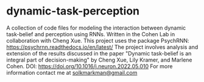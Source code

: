 # dynamic-task-perception
A collection of code files for modeling the interaction between dynamic task-belief and perception using RNNs.
Written in the Cohen Lab in collaboration with Cheng Xue. This project uses the package PsychRNN: https://psychrnn.readthedocs.io/en/latest/ 
The project involves analysis and extension of the results discussed in the paper "Dynamic task-belief is an integral part of decision-making" by Cheng Xue, Lily Kramer, and Marlene Cohen. DOI: https://doi.org/10.1016/j.neuron.2022.05.010
For more information contact me at solkmarkman@gmail.com
